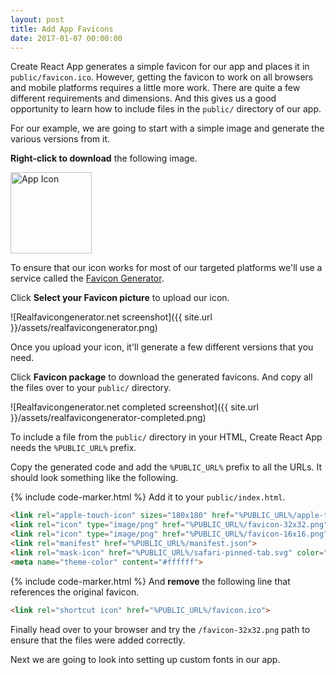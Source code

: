 ```yaml
---
layout: post
title: Add App Favicons
date: 2017-01-07 00:00:00
---
```


Create React App generates a simple favicon for our app and places it in `public/favicon.ico`. However, getting the favicon to work on all browsers and mobile platforms requires a little more work. There are quite a few different requirements and dimensions. And this gives us a good opportunity to learn how to include files in the `public/` directory of our app.

For our example, we are going to start with a simple image and generate the various versions from it.

**Right-click to download** the following image.

<img alt="App Icon" width="130" height="130" src="{{ site.url }}/assets/scratch-icon.png" />

To ensure that our icon works for most of our targeted platforms we'll use a service called the [Favicon Generator](http://realfavicongenerator.net).

Click **Select your Favicon picture** to upload our icon.

![Realfavicongenerator.net screenshot]({{ site.url }}/assets/realfavicongenerator.png)

Once you upload your icon, it'll generate a few different versions that you need.

Click **Favicon package** to download the generated favicons. And copy all the files over to your `public/` directory.

![Realfavicongenerator.net completed screenshot]({{ site.url }}/assets/realfavicongenerator-completed.png)

To include a file from the `public/` directory in your HTML, Create React App needs the `%PUBLIC_URL%` prefix.

Copy the generated code and add the `%PUBLIC_URL%` prefix to all the URLs. It should look something like the following.

{% include code-marker.html %} Add it to your `public/index.html`.

``` html
<link rel="apple-touch-icon" sizes="180x180" href="%PUBLIC_URL%/apple-touch-icon.png">
<link rel="icon" type="image/png" href="%PUBLIC_URL%/favicon-32x32.png" sizes="32x32">
<link rel="icon" type="image/png" href="%PUBLIC_URL%/favicon-16x16.png" sizes="16x16">
<link rel="manifest" href="%PUBLIC_URL%/manifest.json">
<link rel="mask-icon" href="%PUBLIC_URL%/safari-pinned-tab.svg" color="#5bbad5">
<meta name="theme-color" content="#ffffff">
```

{% include code-marker.html %} And **remove** the following line that references the original favicon.

``` html
<link rel="shortcut icon" href="%PUBLIC_URL%/favicon.ico">
```

Finally head over to your browser and try the `/favicon-32x32.png` path to ensure that the files were added correctly.

Next we are going to look into setting up custom fonts in our app.
